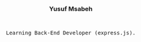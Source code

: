 <h3 align="center">
  Yusuf Msabeh
</h3>

<br/>
<p align="center">
  <samp>
 Learning Back-End Developer (express.js).
</samp>

</p>

